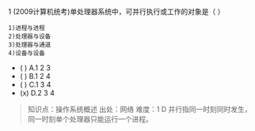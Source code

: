 1
(2009计算机统考)单处理器系统中，可并行执行或工作的对象是（ ）
```
1)进程与进程
2)处理器与设备
3)处理器与通道
4)设备与设备
```
- ( ) A.1 2 3
- ( ) B.1 2 4 
- ( ) C.1 3 4 
- (x) D.2 3 4 

> 知识点：操作系统概述
> 出处：网络
> 难度：1
> D 并行指同一时刻同时发生，同一时刻单个处理器只能运行一个进程。

